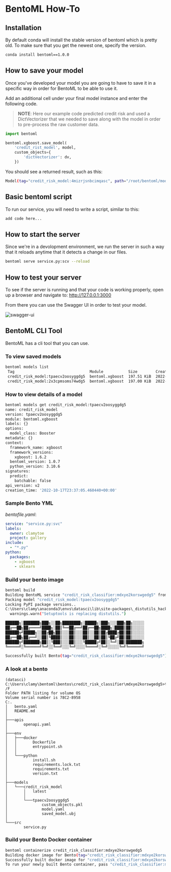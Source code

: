 # BentoML How-To

## Installation

By default conda will install the stable version of bentoml which is pretty old.
To make sure that you get the newest one, specify the version.

```bash
conda install bentoml==1.0.0
```

## How to save your model

Once you've developed your model you are going to have to save it in a specific way in order for BentoML to be able to use it.

Add an additional cell under your final model instance and enter the following code.

> **NOTE**: Here our example code predicted credit risk and used a DictVectorizer that we needed to save along with the model in order to pre-process the raw customer data.

```python
import bentoml

bentoml.xgboost.save_model(
    'credit_rist_model', model,
    custom_objects={
        'dictVectorizer': dv,
    })
```

You should see a returned result, such as this:

```bash
Model(tag="credit_risk_model:4mizrjsnbcimqasc", path="/root/bentoml/models/credit_risk_model/4mizrjsnbcimqasc/"))
```

## Basic bentoml script

To run our service, you will need to write a script, similar to this:

```python
add code here...
```

## How to start the server

Since we're in a devolopment environment, we run the server in such a way that it reloads anytime that it detects a change in our files.

```bash
bentoml serve service.py:scv --reload
```

## How to test your server

To see if the server is running and that your code is working properly, open up a browser and navigate to: http://127.0.0.1:3000

From there you can use the Swagger UI in order to test your model.

![swagger-ui](images/swagger-ui.jpeg)

## BentoML CLI Tool

BentoML has a cli tool that you can use.

### To view saved models

```bash
bentoml models list
 Tag                                 Module           Size        Creation Time
 credit_risk_model:tpaecv2oosyggdg5  bentoml.xgboost  197.51 KiB  2022-10-17 18:37:05
 credit_risk_model:2x3cpmsoms74wdg5  bentoml.xgboost  197.00 KiB  2022-10-17 16:44:11
```

### How to view details of a model

```bash
bentoml models get credit_risk_model:tpaecv2oosyggdg5
name: credit_risk_model
version: tpaecv2oosyggdg5
module: bentoml.xgboost
labels: {}
options:
  model_class: Booster
metadata: {}
context:
  framework_name: xgboost
  framework_versions:
    xgboost: 1.6.2
  bentoml_version: 1.0.7
  python_version: 3.10.6
signatures:
  predict:
    batchable: false
api_version: v2
creation_time: '2022-10-17T23:37:05.460440+00:00'
```

### Sample Bento YML

*bentofile.yaml*:
```yml
service: "service.py:svc"
labels:
  owner: clamytoe
  project: gallery
include:
  - "*.py"
python:
  packages:
    - xgboost
    - sklearn

```

### Build your bento image

```bash
bentoml build
Building BentoML service "credit_risk_classifier:mdxye2korswgedg5" from build context "C:\Users\clamy\Projects\mlbookcamp-code\course-zoomcamp\05-deployment\bento"
Packing model "credit_risk_model:tpaecv2oosyggdg5"
Locking PyPI package versions..
C:\Users\clamy\anaconda3\envs\datasci\lib\site-packages\_distutils_hack\__init__.py:33: UserWarning: Setuptools is replacing distutils.
  warnings.warn("Setuptools is replacing distutils.")

██████╗░███████╗███╗░░██╗████████╗░█████╗░███╗░░░███╗██╗░░░░░
██╔══██╗██╔════╝████╗░██║╚══██╔══╝██╔══██╗████╗░████║██║░░░░░
██████╦╝█████╗░░██╔██╗██║░░░██║░░░██║░░██║██╔████╔██║██║░░░░░
██╔══██╗██╔══╝░░██║╚████║░░░██║░░░██║░░██║██║╚██╔╝██║██║░░░░░
██████╦╝███████╗██║░╚███║░░░██║░░░╚█████╔╝██║░╚═╝░██║███████╗
╚═════╝░╚══════╝╚═╝░░╚══╝░░░╚═╝░░░░╚════╝░╚═╝░░░░░╚═╝╚══════╝

Successfully built Bento(tag="credit_risk_classifier:mdxye2korswgedg5")
```

### A look at a bento

```
(datasci) C:\Users\clamy\bentoml\bentos\credit_risk_classifier\mdxye2korswgedg5>tree /F
Folder PATH listing for volume OS
Volume serial number is 78C2-8958
C:.
│   bento.yaml
│   README.md
│
├───apis
│       openapi.yaml
│
├───env
│   ├───docker
│   │       Dockerfile
│   │       entrypoint.sh
│   │
│   └───python
│           install.sh
│           requirements.lock.txt
│           requirements.txt
│           version.txt
│
├───models
│   └───credit_risk_model
│       │   latest
│       │
│       └───tpaecv2oosyggdg5
│               custom_objects.pkl
│               model.yaml
│               saved_model.ubj
│
└───src
        service.py
```

### Build your Bento Docker container

```bash
bentoml containerize credit_risk_classifier:mdxye2korswgedg5
Building docker image for Bento(tag="credit_risk_classifier:mdxye2korswgedg5")...
Successfully built docker image for "credit_risk_classifier:mdxye2korswgedg5" with tags "credit_risk_classifier:mdxye2korswgedg5"
To run your newly built Bento container, pass "credit_risk_classifier:mdxye2korswgedg5" to "docker run". For example: "docker run -it --rm -p 3000:3000 credit_risk_classifier:mdxye2korswgedg5 serve --production".
```